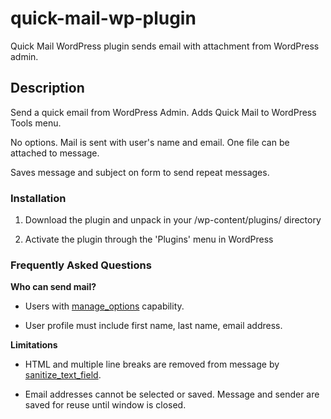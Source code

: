 quick-mail-wp-plugin
====================

Quick Mail WordPress plugin sends email with attachment from WordPress admin.

Description
-----------

Send a quick email from WordPress Admin. Adds Quick Mail to WordPress Tools menu.

No options. Mail is sent with user's name and email. One file can be attached to message.

Saves message and subject on form to send repeat messages.

### Installation ###

1. Download the plugin and unpack in your /wp-content/plugins/ directory

1. Activate the plugin through the 'Plugins' menu in WordPress

### Frequently Asked Questions ###

__Who can send mail?__

* Users with [manage_options](http://codex.wordpress.org/Roles_and_Capabilities#manage_options) capability.

* User profile must include first name, last name, email address.

__Limitations__

* HTML and multiple line breaks are removed from message by [sanitize_text_field](http://codex.wordpress.org/Function_Reference/sanitize_text_field).

* Email addresses cannot be selected or saved. Message and sender are saved for reuse until window is closed.
